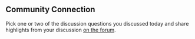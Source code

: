 ## Community Connection

Pick one or two of the discussion questions you discussed today and share highlights from your discussion [on the forum](https://community.p2pu.org/t/session-3-people-power/2538).

